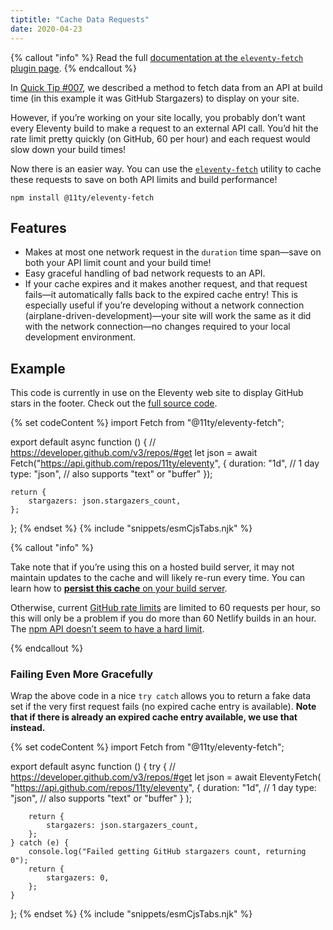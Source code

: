 ```yaml
---
tiptitle: "Cache Data Requests"
date: 2020-04-23
---
```


{% callout "info" %}
Read the full <a href="/docs/plugins/fetch/">documentation at the <code>eleventy-fetch</code> plugin page</a>.
{% endcallout %}

In [Quick Tip #007](/docs/quicktips/eliminate-js/), we described a method to fetch data from an API at build time (in this example it was GitHub Stargazers) to display on your site.

However, if you’re working on your site locally, you probably don’t want every Eleventy build to make a request to an external API call. You’d hit the rate limit pretty quickly (on GitHub, 60 per hour) and each request would slow down your build times!

Now there is an easier way. You can use the [`eleventy-fetch`](/docs/plugins/fetch/) utility to cache these requests to save on both API limits and build performance!

```
npm install @11ty/eleventy-fetch
```

## Features

- Makes at most one network request in the `duration` time span—save on both your API limit count and your build time!
- Easy graceful handling of bad network requests to an API.
- If your cache expires and it makes another request, and that request fails—it automatically falls back to the expired cache entry! This is especially useful if you’re developing without a network connection (airplane-driven-development)—your site will work the same as it did with the network connection—no changes required to your local development environment.

## Example

This code is currently in use on the Eleventy web site to display GitHub stars in the footer. Check out the [full source code](https://github.com/11ty/11ty-website/blob/768b97fb27543e3139fe53dfb19cdeafb12e3d1c/_data/github.js).

{% set codeContent %}
import Fetch from "@11ty/eleventy-fetch";

export default async function () {
	// https://developer.github.com/v3/repos/#get
	let json = await Fetch("https://api.github.com/repos/11ty/eleventy", {
		duration: "1d", // 1 day
		type: "json", // also supports "text" or "buffer"
	});

	return {
		stargazers: json.stargazers_count,
	};
};
{% endset %}
{% include "snippets/esmCjsTabs.njk" %}

{% callout "info" %}<p>Take note that if you’re using this on a hosted build server, it may not maintain updates to the cache and will likely re-run every time. You can learn how to <a href="/docs/deployment/#persisting-cache"><strong>persist this cache</strong> on your build server</a>.</p>

<p>Otherwise, current <a href="https://developer.github.com/v3/#rate-limiting">GitHub rate limits</a> are limited to 60 requests per hour, so this will only be a problem if you do more than 60 Netlify builds in an hour. The <a href="https://blog.npmjs.org/post/164799520460/api-rate-limiting-rolling-out">npm API doesn’t seem to have a hard limit</a>.</p>{% endcallout %}

### Failing Even More Gracefully

Wrap the above code in a nice `try catch` allows you to return a fake data set if the very first request fails (no expired cache entry is available). <strong>Note that if there is already an expired cache entry available, we use that instead.</strong>

{% set codeContent %}
import Fetch from "@11ty/eleventy-fetch";

export default async function () {
	try {
		// https://developer.github.com/v3/repos/#get
		let json = await EleventyFetch(
			"https://api.github.com/repos/11ty/eleventy",
			{
				duration: "1d", // 1 day
				type: "json", // also supports "text" or "buffer"
			}
		);

		return {
			stargazers: json.stargazers_count,
		};
	} catch (e) {
		console.log("Failed getting GitHub stargazers count, returning 0");
		return {
			stargazers: 0,
		};
	}
};
{% endset %}
{% include "snippets/esmCjsTabs.njk" %}